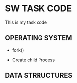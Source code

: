 SW TASK CODE
============
This is my task code 
## OPERATING SYSTEM
* fork()
- Create child Process 
## DATA STRRUCTURES
